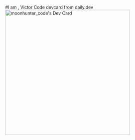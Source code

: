 #I am , Victor Code
devcard from daily.dev
<a href="https://app.daily.dev/moonhunter_code"><img src="https://api.daily.dev/devcards/39519243edfe42e98804bd5428da11fb.png?r=yzl" width="400" alt="moonhunter_code's Dev Card"/></a>
